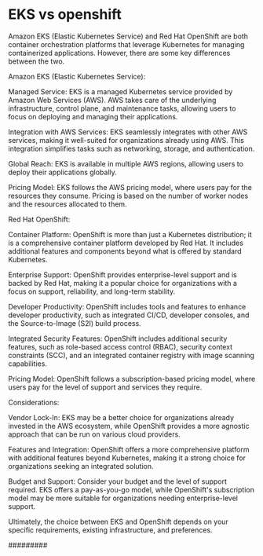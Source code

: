 #  EKS vs openshift
Amazon EKS (Elastic Kubernetes Service) and Red Hat OpenShift are both container orchestration platforms that leverage Kubernetes for managing containerized applications. However, there are some key differences between the two.

Amazon EKS (Elastic Kubernetes Service):

Managed Service: EKS is a managed Kubernetes service provided by Amazon Web Services (AWS). AWS takes care of the underlying infrastructure, control plane, and maintenance tasks, allowing users to focus on deploying and managing their applications.

Integration with AWS Services: EKS seamlessly integrates with other AWS services, making it well-suited for organizations already using AWS. This integration simplifies tasks such as networking, storage, and authentication.

Global Reach: EKS is available in multiple AWS regions, allowing users to deploy their applications globally.

Pricing Model: EKS follows the AWS pricing model, where users pay for the resources they consume. Pricing is based on the number of worker nodes and the resources allocated to them.

Red Hat OpenShift:

Container Platform: OpenShift is more than just a Kubernetes distribution; it is a comprehensive container platform developed by Red Hat. It includes additional features and components beyond what is offered by standard Kubernetes.

Enterprise Support: OpenShift provides enterprise-level support and is backed by Red Hat, making it a popular choice for organizations with a focus on support, reliability, and long-term stability.

Developer Productivity: OpenShift includes tools and features to enhance developer productivity, such as integrated CI/CD, developer consoles, and the Source-to-Image (S2I) build process.

Integrated Security Features: OpenShift includes additional security features, such as role-based access control (RBAC), security context constraints (SCC), and an integrated container registry with image scanning capabilities.

Pricing Model: OpenShift follows a subscription-based pricing model, where users pay for the level of support and services they require.

Considerations:

Vendor Lock-In: EKS may be a better choice for organizations already invested in the AWS ecosystem, while OpenShift provides a more agnostic approach that can be run on various cloud providers.

Features and Integration: OpenShift offers a more comprehensive platform with additional features beyond Kubernetes, making it a strong choice for organizations seeking an integrated solution.

Budget and Support: Consider your budget and the level of support required. EKS offers a pay-as-you-go model, while OpenShift's subscription model may be more suitable for organizations needing enterprise-level support.

Ultimately, the choice between EKS and OpenShift depends on your specific requirements, existing infrastructure, and preferences.



######### 

